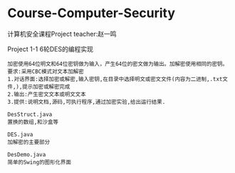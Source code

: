 Course-Computer-Security
========================

计算机安全课程Project
teacher:赵一鸣

Project 1-1 
6轮DES的编程实现

    加密使用64位明文和64位密钥做为输入，产生64位的密文做为输出。加解密使用相同的密钥。要求:采用CBC模式对文本加解密
    1.对话界面:选择加密或解密,输入密钥,在目录中选择明文或密文文件(内容为二进制,.txt文件,),提示加密或解密完成
    2.输出:产生密文文本或明文文本
    3.提供:说明文档,源码,可执行程序,通过加密实验,给出运行结果.
    
    DesStruct.java
    置换的数组,和沙盒等
    
    DES.java
    加解密的主要部分
    
    DesDemo.java
    简单的Swing的图形化界面


